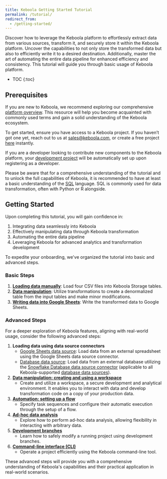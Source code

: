 ```yaml
---
title: Keboola Getting Started Tutorial
permalink: /tutorial/
redirect_from:
  - /getting-started/
---
```


Discover how to leverage the Keboola platform to effortlessly extract data from various sources,  transform it, and securely store it within the Keboola platform. 
Uncover the capabilities to not only store the transformed data but also to efficiently write it to a desired destination. Additionally, master the art of 
automating the entire data pipeline for enhanced efficiency and consistency. This tutorial will guide you through basic usage of Keboola platform.

* TOC
{:toc}

## Prerequisites 

If you are new to Keboola, we recommend exploring our comprehensive [platform overview](/overviews/). 
This resource will help you become acquainted with commonly used terms and gain a solid understanding of the Keboola ecosystem.

To get started, ensure you have access to a Keboola project. If you haven’t got one yet, reach out to us at [sales@keboola.com](sales@keboola.com), 
or create a free project [here](https://connection.north-europe.azure.keboola.com/wizard) instantly.

If you are a developer looking to contribute new components to the Keboola platform, your [development project](https://developers.keboola.com/#development-project) 
will be automatically set up upon registering as a developer. 

Please be aware that for a comprehensive understanding of the tutorial and to unlock the full capabilities of Keboola, it is recommended to have at least a basic understanding of the [SQL](https://en.wikipedia.org/wiki/SQL) language. SQL is commonly used for data transformation, often with Python or R alongside.

## Getting Started
Upon completing this tutorial, you will gain confidence in:
1. Integrating data seamlessly into Keboola
2. Effectively manipulating data through Keboola transformation
3. Automating the entire data pipeline
4. Leveraging Keboola for advanced analytics and transformation development

To expedite your onboarding, we've organized the tutorial into basic and advanced steps.

### Basic Steps
1. [**Loading data manually**](/tutorial/load/): Load four CSV files into Keboola Storage tables.
2. [**Data manipulation**](/tutorial/manipulate/): Utilize transformations to create a denormalized table from the input tables and make minor modifications.
3. [**Writing data into Google Sheets**](/tutorial/write/): Write the transformed data to Google Sheets.

### Advanced Steps
For a deeper exploration of Keboola features, aligning with real-world usage, consider the following advanced steps:
1. **Loading data using data source connectors**
   - [Google Sheets data source](/tutorial/load/googlesheets/): Load data from an external spreadsheet using the Google Sheets data source connector.
   - [Database data source](/tutorial/load/database/): Load data from an external database utilizing the [Snowflake Database data source connector](/tutorial/load/database/) (applicable to all Keboola-supported [database data sources](/components/extractors/database/)).
2. [**Data manipulation: creating and using a workspace**](/tutorial/manipulate/workspace/)
   - Create and utilize a workspace, a secure development and analytical environment. It enables you to interact with data and develop transformation code on a copy of your production data.
3. [**Automation: setting up a flow**](/tutorial/automate/)
   - Specify task sequences and configure their automatic execution through the setup of a flow.
4. [**Ad-hoc data analysis**](/tutorial/ad-hoc/)
   - Explore how to perform ad-hoc data analysis, allowing flexibility in interacting with arbitrary data.
5. [**Development branches**](/tutorial/branches/)
   - Learn how to safely modify a running project using development branches.
6. [**Command-line interface (CLI)**](https://developers.keboola.com/cli/)
   - Operate a project efficiently using the Keboola command-line tool.

These advanced steps will provide you with a comprehensive understanding of Keboola's capabilities and their practical application in real-world scenarios.
